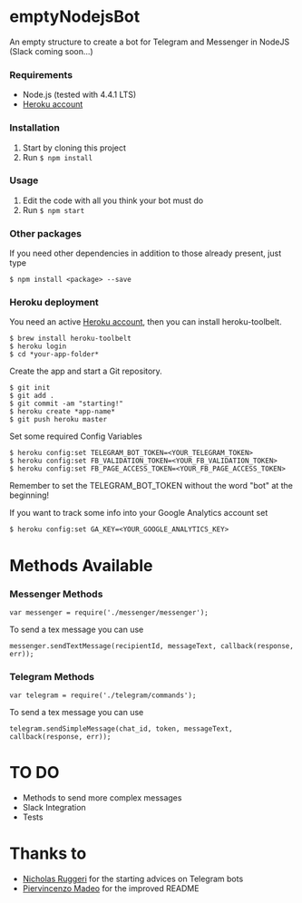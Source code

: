 # emptyNodejsBot
An empty structure to create a bot for Telegram and Messenger in NodeJS (Slack coming soon...)

### Requirements

* Node.js (tested with 4.4.1 LTS)
* [Heroku account](https://heroku.com)

### Installation

1. Start by cloning this project
2. Run `$ npm install`

### Usage

1. Edit the code with all you think your bot must do
2. Run `$ npm start`

### Other packages

If you need other dependencies in addition to those already present, just type

`$ npm install <package> --save`

### Heroku deployment

You need an active [Heroku account](https://heroku.com), then you can install heroku-toolbelt.

```
$ brew install heroku-toolbelt
$ heroku login
$ cd *your-app-folder*
```

Create the app and start a Git repository.

```
$ git init
$ git add .
$ git commit -am "starting!"
$ heroku create *app-name*
$ git push heroku master
```

Set some required Config Variables

```
$ heroku config:set TELEGRAM_BOT_TOKEN=<YOUR_TELEGRAM_TOKEN>
$ heroku config:set FB_VALIDATION_TOKEN=<YOUR_FB_VALIDATION_TOKEN>
$ heroku config:set FB_PAGE_ACCESS_TOKEN=<YOUR_FB_PAGE_ACCESS_TOKEN>
```
Remember to set the TELEGRAM_BOT_TOKEN without the word "bot" at the beginning!

If you want to track some info into your Google Analytics account set

```
$ heroku config:set GA_KEY=<YOUR_GOOGLE_ANALYTICS_KEY>
```

# Methods Available

### Messenger Methods

```
var messenger = require('./messenger/messenger');
```

To send a tex message you can use
```
messenger.sendTextMessage(recipientId, messageText, callback(response, err));
```

### Telegram Methods

```
var telegram = require('./telegram/commands');
```

To send a tex message you can use
```
telegram.sendSimpleMessage(chat_id, token, messageText, callback(response, err));
```


# TO DO
- Methods to send more complex messages
- Slack Integration
- Tests

# Thanks to
- [Nicholas Ruggeri](https://medium.com/@nicholasruggeri/storia-di-un-idea-e-di-telegram-che-le-insegnò-a-volare-a6f13428d599#.ltxcyc4i3) for the starting advices on Telegram bots
- [Piervincenzo Madeo](https://github.com/piervix) for the improved README
